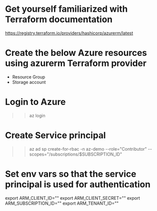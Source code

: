 # Get yourself familiarized with Terraform documentation
  https://registry.terraform.io/providers/hashicorp/azurerm/latest
# Create the below Azure resources using azurerm Terraform provider
  - Resource Group
  - Storage account

# Login to Azure
  >> az login

# Create Service principal
  >> az ad sp create-for-rbac -n az-demo --role="Contributor" --scopes="/subscriptions/$SUBSCRIPTION_ID"
# Set env vars so that the service principal is used for authentication
  export ARM_CLIENT_ID=""
  export ARM_CLIENT_SECRET=""
  export ARM_SUBSCRIPTION_ID=""
  export ARM_TENANT_ID=""
